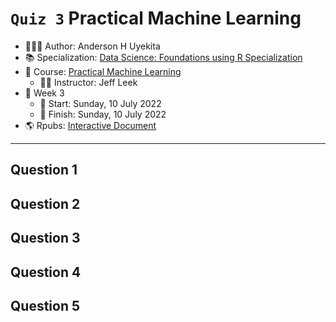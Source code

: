 `Quiz 3` Practical Machine Learning
================

-   👨🏻‍💻 Author: Anderson H Uyekita
-   📚 Specialization: <a
    href="https://www.coursera.org/specializations/data-science-foundations-r"
    target="_blank" rel="noopener">Data Science: Foundations using R
    Specialization</a>
-   📖 Course:
    <a href="https://www.coursera.org/learn/practical-machine-learning"
    target="_blank" rel="noopener">Practical Machine Learning</a>
    -   🧑‍🏫 Instructor: Jeff Leek
-   📆 Week 3
    -   🚦 Start: Sunday, 10 July 2022
    -   🏁 Finish: Sunday, 10 July 2022
-   🌎 Rpubs: [Interactive
    Document](https://rpubs.com/AndersonUyekita/quiz-3_practical-machine-learning)

------------------------------------------------------------------------

## Question 1

## Question 2

## Question 3

## Question 4

## Question 5
